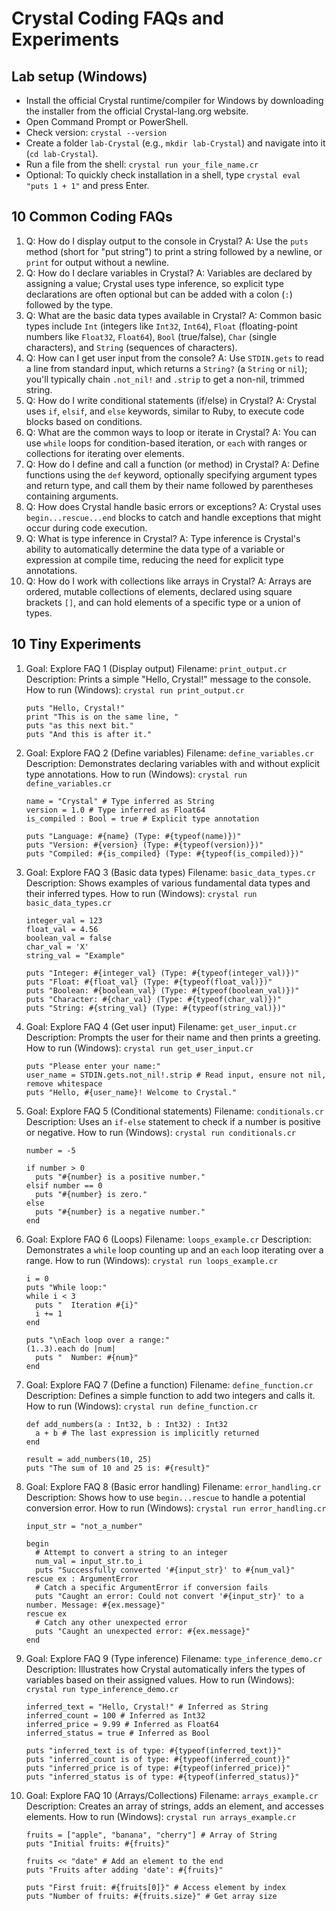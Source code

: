 # Crystal Coding FAQs and Experiments

## Lab setup (Windows)

- Install the official Crystal runtime/compiler for Windows by downloading the installer from the official Crystal-lang.org website.
- Open Command Prompt or PowerShell.
- Check version: `crystal --version`
- Create a folder `lab-Crystal` (e.g., `mkdir lab-Crystal`) and navigate into it (`cd lab-Crystal`).
- Run a file from the shell: `crystal run your_file_name.cr`
- Optional: To quickly check installation in a shell, type `crystal eval "puts 1 + 1"` and press Enter.

## 10 Common Coding FAQs

1. Q: How do I display output to the console in Crystal?
    A: Use the `puts` method (short for "put string") to print a string followed by a newline, or `print` for output without a newline.
2. Q: How do I declare variables in Crystal?
    A: Variables are declared by assigning a value; Crystal uses type inference, so explicit type declarations are often optional but can be added with a colon (`:`) followed by the type.
3. Q: What are the basic data types available in Crystal?
    A: Common basic types include `Int` (integers like `Int32`, `Int64`), `Float` (floating-point numbers like `Float32`, `Float64`), `Bool` (true/false), `Char` (single characters), and `String` (sequences of characters).
4. Q: How can I get user input from the console?
    A: Use `STDIN.gets` to read a line from standard input, which returns a `String?` (a `String` or `nil`); you'll typically chain `.not_nil!` and `.strip` to get a non-nil, trimmed string.
5. Q: How do I write conditional statements (if/else) in Crystal?
    A: Crystal uses `if`, `elsif`, and `else` keywords, similar to Ruby, to execute code blocks based on conditions.
6. Q: What are the common ways to loop or iterate in Crystal?
    A: You can use `while` loops for condition-based iteration, or `each` with ranges or collections for iterating over elements.
7. Q: How do I define and call a function (or method) in Crystal?
    A: Define functions using the `def` keyword, optionally specifying argument types and return type, and call them by their name followed by parentheses containing arguments.
8. Q: How does Crystal handle basic errors or exceptions?
    A: Crystal uses `begin...rescue...end` blocks to catch and handle exceptions that might occur during code execution.
9. Q: What is type inference in Crystal?
    A: Type inference is Crystal's ability to automatically determine the data type of a variable or expression at compile time, reducing the need for explicit type annotations.
10. Q: How do I work with collections like arrays in Crystal?
    A: Arrays are ordered, mutable collections of elements, declared using square brackets `[]`, and can hold elements of a specific type or a union of types.

## 10 Tiny Experiments

1. Goal: Explore FAQ 1 (Display output)
    Filename: `print_output.cr`
    Description: Prints a simple "Hello, Crystal!" message to the console.
    How to run (Windows): `crystal run print_output.cr`

    ```crystal
    puts "Hello, Crystal!"
    print "This is on the same line, "
    puts "as this next bit."
    puts "And this is after it."
    ```

2. Goal: Explore FAQ 2 (Define variables)
    Filename: `define_variables.cr`
    Description: Demonstrates declaring variables with and without explicit type annotations.
    How to run (Windows): `crystal run define_variables.cr`

    ```crystal
    name = "Crystal" # Type inferred as String
    version = 1.0 # Type inferred as Float64
    is_compiled : Bool = true # Explicit type annotation

    puts "Language: #{name} (Type: #{typeof(name)})"
    puts "Version: #{version} (Type: #{typeof(version)})"
    puts "Compiled: #{is_compiled} (Type: #{typeof(is_compiled)})"
    ```

3. Goal: Explore FAQ 3 (Basic data types)
    Filename: `basic_data_types.cr`
    Description: Shows examples of various fundamental data types and their inferred types.
    How to run (Windows): `crystal run basic_data_types.cr`

    ```crystal
    integer_val = 123
    float_val = 4.56
    boolean_val = false
    char_val = 'X'
    string_val = "Example"

    puts "Integer: #{integer_val} (Type: #{typeof(integer_val)})"
    puts "Float: #{float_val} (Type: #{typeof(float_val)})"
    puts "Boolean: #{boolean_val} (Type: #{typeof(boolean_val)})"
    puts "Character: #{char_val} (Type: #{typeof(char_val)})"
    puts "String: #{string_val} (Type: #{typeof(string_val)})"
    ```

4. Goal: Explore FAQ 4 (Get user input)
    Filename: `get_user_input.cr`
    Description: Prompts the user for their name and then prints a greeting.
    How to run (Windows): `crystal run get_user_input.cr`

    ```crystal
    puts "Please enter your name:"
    user_name = STDIN.gets.not_nil!.strip # Read input, ensure not nil, remove whitespace
    puts "Hello, #{user_name}! Welcome to Crystal."
    ```

5. Goal: Explore FAQ 5 (Conditional statements)
    Filename: `conditionals.cr`
    Description: Uses an `if-else` statement to check if a number is positive or negative.
    How to run (Windows): `crystal run conditionals.cr`

    ```crystal
    number = -5

    if number > 0
      puts "#{number} is a positive number."
    elsif number == 0
      puts "#{number} is zero."
    else
      puts "#{number} is a negative number."
    end
    ```

6. Goal: Explore FAQ 6 (Loops)
    Filename: `loops_example.cr`
    Description: Demonstrates a `while` loop counting up and an `each` loop iterating over a range.
    How to run (Windows): `crystal run loops_example.cr`

    ```crystal
    i = 0
    puts "While loop:"
    while i < 3
      puts "  Iteration #{i}"
      i += 1
    end

    puts "\nEach loop over a range:"
    (1..3).each do |num|
      puts "  Number: #{num}"
    end
    ```

7. Goal: Explore FAQ 7 (Define a function)
    Filename: `define_function.cr`
    Description: Defines a simple function to add two integers and calls it.
    How to run (Windows): `crystal run define_function.cr`

    ```crystal
    def add_numbers(a : Int32, b : Int32) : Int32
      a + b # The last expression is implicitly returned
    end

    result = add_numbers(10, 25)
    puts "The sum of 10 and 25 is: #{result}"
    ```

8. Goal: Explore FAQ 8 (Basic error handling)
    Filename: `error_handling.cr`
    Description: Shows how to use `begin...rescue` to handle a potential conversion error.
    How to run (Windows): `crystal run error_handling.cr`

    ```crystal
    input_str = "not_a_number"

    begin
      # Attempt to convert a string to an integer
      num_val = input_str.to_i
      puts "Successfully converted '#{input_str}' to #{num_val}"
    rescue ex : ArgumentError
      # Catch a specific ArgumentError if conversion fails
      puts "Caught an error: Could not convert '#{input_str}' to a number. Message: #{ex.message}"
    rescue ex
      # Catch any other unexpected error
      puts "Caught an unexpected error: #{ex.message}"
    end
    ```

9. Goal: Explore FAQ 9 (Type inference)
    Filename: `type_inference_demo.cr`
    Description: Illustrates how Crystal automatically infers the types of variables based on their assigned values.
    How to run (Windows): `crystal run type_inference_demo.cr`

    ```crystal
    inferred_text = "Hello, Crystal!" # Inferred as String
    inferred_count = 100 # Inferred as Int32
    inferred_price = 9.99 # Inferred as Float64
    inferred_status = true # Inferred as Bool

    puts "inferred_text is of type: #{typeof(inferred_text)}"
    puts "inferred_count is of type: #{typeof(inferred_count)}"
    puts "inferred_price is of type: #{typeof(inferred_price)}"
    puts "inferred_status is of type: #{typeof(inferred_status)}"
    ```

10. Goal: Explore FAQ 10 (Arrays/Collections)
    Filename: `arrays_example.cr`
    Description: Creates an array of strings, adds an element, and accesses elements.
    How to run (Windows): `crystal run arrays_example.cr`

    ```crystal
    fruits = ["apple", "banana", "cherry"] # Array of String
    puts "Initial fruits: #{fruits}"

    fruits << "date" # Add an element to the end
    puts "Fruits after adding 'date': #{fruits}"

    puts "First fruit: #{fruits[0]}" # Access element by index
    puts "Number of fruits: #{fruits.size}" # Get array size
    ```
